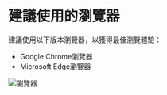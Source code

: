 # 建議使用的瀏覽器

建議使用以下版本瀏覽器，以獲得最佳瀏覽體驗：

* Google Chrome瀏覽器
* Microsoft Edge瀏覽器

![瀏覽器](https://i.imgur.com/d04nbBY.jpg)
